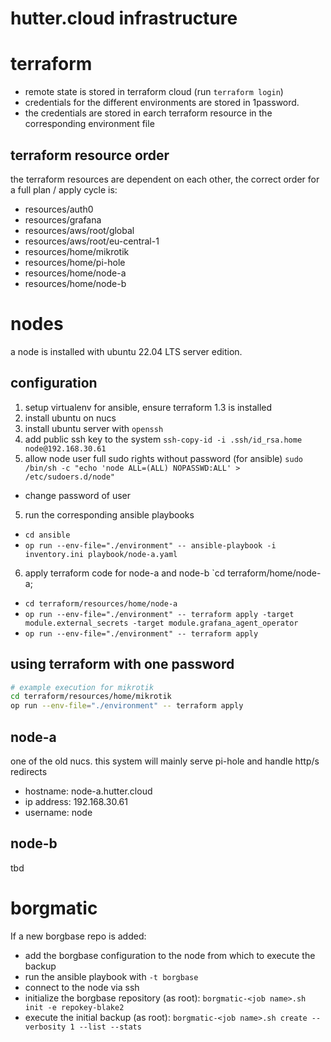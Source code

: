 # hutter.cloud infrastructure

# terraform

- remote state is stored in terraform cloud (run `terraform login`)
- credentials for the different environments are stored in 1password.
- the credentials are stored in earch terraform resource in the corresponding environment file

## terraform resource order

the terraform resources are dependent on each other, the correct order for a full plan / apply cycle is:
- resources/auth0
- resources/grafana
- resources/aws/root/global
- resources/aws/root/eu-central-1
- resources/home/mikrotik
- resources/home/pi-hole
- resources/home/node-a
- resources/home/node-b

# nodes

a node is installed with ubuntu 22.04 LTS server edition.
## configuration
1. setup virtualenv for ansible, ensure terraform 1.3 is installed
1. install ubuntu on nucs
2. install ubuntu server with `openssh`
3. add public ssh key to the system `ssh-copy-id -i .ssh/id_rsa.home node@192.168.30.61`
4. allow node user full sudo rights without password (for ansible) `sudo /bin/sh -c "echo 'node ALL=(ALL) NOPASSWD:ALL' > /etc/sudoers.d/node"`
- change password of user
5. run the corresponding ansible playbooks 
  - `cd ansible`
  - `op run --env-file="./environment" -- ansible-playbook -i inventory.ini playbook/node-a.yaml`
6. apply terraform code for node-a and node-b `cd terraform/home/node-a; 
  - `cd terraform/resources/home/node-a`
  - `op run --env-file="./environment" -- terraform apply -target module.external_secrets -target module.grafana_agent_operator`
  - `op run --env-file="./environment" -- terraform apply`


## using terraform with one password
```bash
# example execution for mikrotik
cd terraform/resources/home/mikrotik
op run --env-file="./environment" -- terraform apply
```

## node-a

one of the old nucs. this system will mainly serve pi-hole and handle http/s redirects
- hostname: node-a.hutter.cloud
- ip address: 192.168.30.61
- username: node

## node-b

tbd
# borgmatic

If a new borgbase repo is added:
- add the borgbase configuration to the node from which to execute the backup
- run the ansible playbook with `-t borgbase`
- connect to the node via ssh
- initialize the borgbase repository (as root): `borgmatic-<job name>.sh init -e repokey-blake2`
- execute the initial backup (as root): `borgmatic-<job name>.sh create --verbosity 1 --list --stats`